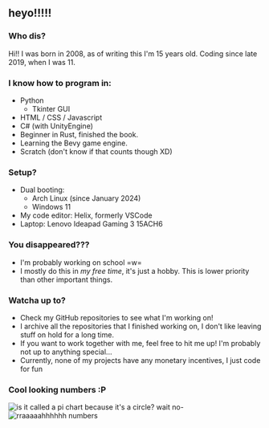 ## heyo!!!!!

### Who dis?
Hi!! I was born in 2008, as of writing this I'm 15 years old. Coding since late 2019, when I was 11.


### I know how to program in:
- Python
  - Tkinter GUI 
- HTML / CSS / Javascript
- C# (with UnityEngine)
- Beginner in Rust, finished the book.
- Learning the Bevy game engine.
- Scratch (don't know if that counts though XD)


### Setup?
- Dual booting:
  - Arch Linux (since January 2024)
  - Windows 11
- My code editor: Helix, formerly VSCode
- Laptop: Lenovo Ideapad Gaming 3 15ACH6


### You disappeared???
- I'm probably working on school =w=
- I mostly do this in *my free time*, it's just a hobby. This is lower priority than other important things.


### Watcha up to?
- Check my GitHub repositories to see what I'm working on!
- I archive all the repositories that I finished working on, I don't like leaving stuff on hold for a long time.
- If you want to work together with me, feel free to hit me up! I'm probably not up to anything special...
- Currently, none of my projects have any monetary incentives, I just code for fun


### Cool looking numbers :P
![is it called a pi chart because it's a circle? wait no-](https://github-readme-stats.vercel.app/api/top-langs/?username=spectralpixel&layout=pie&theme=dark&hide=HLSL,ShaderLab&include_orgs=true) ![rraaaaahhhhhh numbers](https://github-readme-stats.vercel.app/api?username=spectralpixel&show_icons=true&theme=dark&include_orgs=true)  


<!--

spectralpixel


**SpectralPixel/SpectralPixel** is a ✨ _special_ ✨ repository because its `README.md` (this file) appears on your GitHub profile.

Here are some ideas to get you started:

- 🔭 I’m currently working on ...
- 🌱 I’m currently learning ...
- 👯 I’m looking to collaborate on ...
- 🤔 I’m looking for help with ...
- 💬 Ask me about ...
- 📫 How to reach me: ...
- 😄 Pronouns: ...
- ⚡ Fun fact: ...
-->
